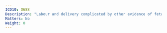 ```yaml
---
ICD10: O688
Description: "Labour and delivery complicated by other evidence of fetal stress"
Matters: No
Weight: 0
---
```

